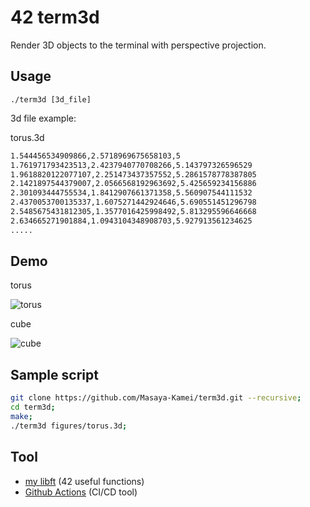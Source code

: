 # 42 term3d

Render 3D objects to the terminal with perspective projection.

## Usage

`./term3d [3d_file]`

3d file example:

torus.3d

```txt
1.544456534909866,2.5718969675658103,5
1.761971793423513,2.4237940770708266,5.143797326596529
1.9618820122077107,2.251473437357552,5.2861578778387805
2.1421897544379007,2.0566568192963692,5.425659234156886
2.301093444755534,1.8412907661371358,5.560907544111532
2.4370053700135337,1.6075271442924646,5.690551451296798
2.5485675431812305,1.3577016425998492,5.813295596646668
2.634665271901884,1.0943104348908703,5.927913561234625
.....
```

## Demo

torus

![torus](https://user-images.githubusercontent.com/50983708/155822346-9bb660ce-6a98-473d-bf16-c0b33cdc2e97.gif)

cube

![cube](https://user-images.githubusercontent.com/50983708/155822351-1d074f37-cff1-4d4b-9c94-880a199a5bdf.gif)

## Sample script

```zsh
git clone https://github.com/Masaya-Kamei/term3d.git --recursive;
cd term3d;
make;
./term3d figures/torus.3d;
```

## Tool

- [my libft](https://github.com/Masaya-Kamei/libft) (42 useful functions)
- [Github Actions](https://docs.github.com/ja/actions) (CI/CD tool)
